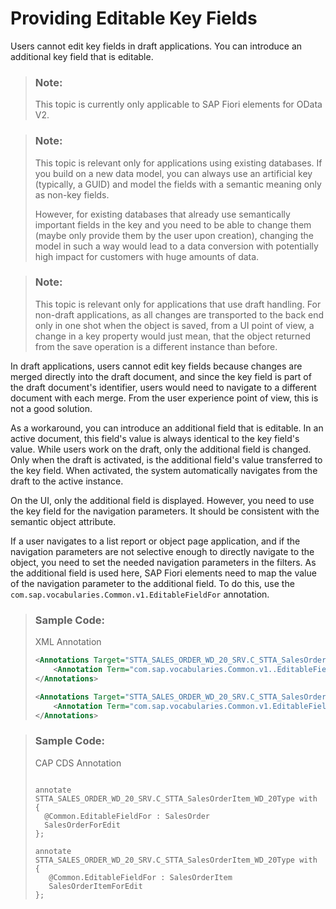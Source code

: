 <!-- loio85188a85aae04c8181e093f9d0334f95 -->

# Providing Editable Key Fields

Users cannot edit key fields in draft applications. You can introduce an additional key field that is editable.

> ### Note:  
> This topic is currently only applicable to SAP Fiori elements for OData V2.

> ### Note:  
> This topic is relevant only for applications using existing databases. If you build on a new data model, you can always use an artificial key \(typically, a GUID\) and model the fields with a semantic meaning only as non-key fields.
> 
> However, for existing databases that already use semantically important fields in the key and you need to be able to change them \(maybe only provide them by the user upon creation\), changing the model in such a way would lead to a data conversion with potentially high impact for customers with huge amounts of data.

> ### Note:  
> This topic is relevant only for applications that use draft handling. For non-draft applications, as all changes are transported to the back end only in one shot when the object is saved, from a UI point of view, a change in a key property would just mean, that the object returned from the save operation is a different instance than before.



In draft applications, users cannot edit key fields because changes are merged directly into the draft document, and since the key field is part of the draft document's identifier, users would need to navigate to a different document with each merge. From the user experience point of view, this is not a good solution.

As a workaround, you can introduce an additional field that is editable. In an active document, this field's value is always identical to the key field's value. While users work on the draft, only the additional field is changed. Only when the draft is activated, is the additional field's value transferred to the key field. When activated, the system automatically navigates from the draft to the active instance.

On the UI, only the additional field is displayed. However, you need to use the key field for the navigation parameters. It should be consistent with the semantic object attribute.

If a user navigates to a list report or object page application, and if the navigation parameters are not selective enough to directly navigate to the object, you need to set the needed navigation parameters in the filters. As the additional field is used here, SAP Fiori elements need to map the value of the navigation parameter to the additional field. To do this, use the `com.sap.vocabularies.Common.v1.EditableFieldFor` annotation.

> ### Sample Code:  
> XML Annotation
> 
> ```xml
> <Annotations Target="STTA_SALES_ORDER_WD_20_SRV.C_STTA_SalesOrderItem_WD_20Type/SalesOrderForEdit">
>     <Annotation Term="com.sap.vocabularies.Common.v1..EditableFieldFor" PropertyPath="SalesOrder"/>
> </Annotations>
> 
> <Annotations Target="STTA_SALES_ORDER_WD_20_SRV.C_STTA_SalesOrderItem_WD_20Type/SalesOrderItemForEdit">
>     <Annotation Term="com.sap.vocabularies.Common.v1.EditableFieldFor" PropertyPath="SalesOrderItem"/>
> </Annotations>
> 
> ```

> ### Sample Code:  
> CAP CDS Annotation
> 
> ```
> 
> annotate STTA_SALES_ORDER_WD_20_SRV.C_STTA_SalesOrderItem_WD_20Type with {
>   @Common.EditableFieldFor : SalesOrder
>   SalesOrderForEdit
> };
> 
> annotate STTA_SALES_ORDER_WD_20_SRV.C_STTA_SalesOrderItem_WD_20Type with { 
>    @Common.EditableFieldFor : SalesOrderItem
>    SalesOrderItemForEdit
> };
> ```

